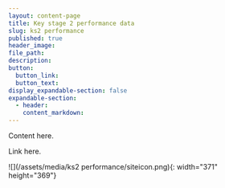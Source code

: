 ```yaml
---
layout: content-page
title: Key stage 2 performance data
slug: ks2 performance
published: true
header_image:
file_path:
description:
button:
  button_link:
  button_text:
display_expandable-section: false
expandable-section:
  - header:
    content_markdown:
---
```


Content here.

Link here.

![](/assets/media/ks2 performance/siteicon.png){: width="371" height="369"}
